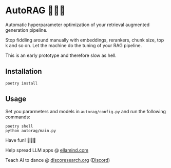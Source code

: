 # AutoRAG 🚗📜🦜
Automatic hyperparameter optimization of your retrieval augmented generation pipeline. 

Stop fiddling around manually with embeddings, rerankers, chunk size, top k and so on. Let the machine do the tuning of your RAG pipeline.

This is an early prototype and therefore slow as hell.


## Installation
```poetry install```

## Usage

Set you pararmeters and models in `autorag/config.py` and run the following commands:
```
poetry shell
python autorag/main.py
```



Have fun! 💃🪩🕺



Help spread LLM apps @ [ellamind.com](https://ellamind.com)

Teach AI to dance @ [discoresearch.org](https://discoresearch.org) ([Discord](https://discord.gg/A575uNaEfu))
